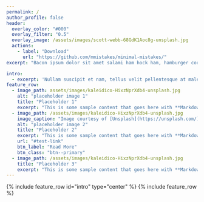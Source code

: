 ```yaml
---
permalink: /
author_profile: false
header:
  overlay_color: "#000"
  overlay_filter: "0.5"
  overlay_image: /assets/images/scott-webb-68GdK1Aoc8g-unsplash.jpg
  actions:
    - label: "Download"
      url: "https://github.com/mmistakes/minimal-mistakes/"
excerpt: "Bacon ipsum dolor sit amet salami ham hock ham, hamburger corned beef short ribs kielbasa biltong t-bone drumstick tri-tip tail sirloin pork chop."

intro: 
  - excerpt: 'Nullam suscipit et nam, tellus velit pellentesque at malesuada, enim eaque. Quis nulla, netus tempor in diam gravida tincidunt, *proin faucibus* voluptate felis id sollicitudin. Centered with `type="center"`'
feature_row:
  - image_path: assets/images/kaleidico-HixzNprXdb4-unsplash.jpg
    alt: "placeholder image 1"
    title: "Placeholder 1"
    excerpt: "This is some sample content that goes here with **Markdown** formatting."
  - image_path: /assets/images/kaleidico-HixzNprXdb4-unsplash.jpg
    image_caption: "Image courtesy of [Unsplash](https://unsplash.com/)"
    alt: "placeholder image 2"
    title: "Placeholder 2"
    excerpt: "This is some sample content that goes here with **Markdown** formatting."
    url: "#test-link"
    btn_label: "Read More"
    btn_class: "btn--primary"
  - image_path: /assets/images/kaleidico-HixzNprXdb4-unsplash.jpg
    title: "Placeholder 3"
    excerpt: "This is some sample content that goes here with **Markdown** formatting."
---
```

{% include feature_row id="intro" type="center" %}
{% include feature_row %}

